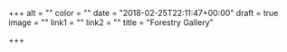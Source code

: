 +++
alt = ""
color = ""
date = "2018-02-25T22:11:47+00:00"
draft = true
image = ""
link1 = ""
link2 = ""
title = "Forestry Gallery"

+++

